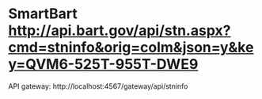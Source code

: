 # SmartBart  http://api.bart.gov/api/stn.aspx?cmd=stninfo&orig=colm&json=y&key=QVM6-525T-955T-DWE9

API gateway: http://localhost:4567/gateway/api/stninfo
